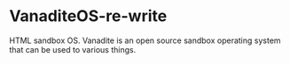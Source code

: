 # VanaditeOS-re-write
HTML sandbox OS.
Vanadite is an open source sandbox operating system that can be used to various things. 
